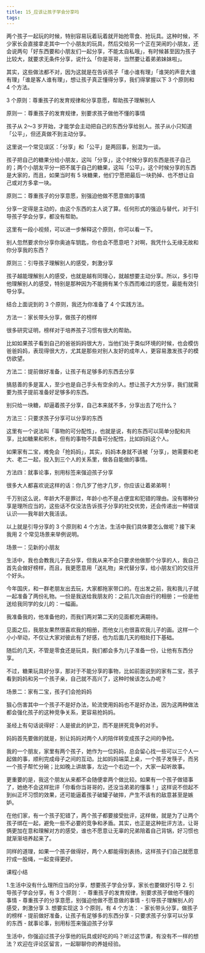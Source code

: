 ```yaml
---
title: 15_应该让孩子学会分享吗
tags: 
---
```


两个孩子一起玩的时候，特别容易玩着玩着就开始抢零食、抢玩具。这种时候，不少家长会直接拿走其中一个小朋友的玩具，然后交给另一个正在哭闹的小朋友，还会说两句「好东西要和小朋友们一起分享，不能太自私哦」，有时候甚至因为孩子比较大，就要求无条件分享，说什么「你是哥哥，当然要让着弟弟妹妹啦」。
 
其实，这些做法都不对，因为这就是在告诉孩子「谁小谁有理」「谁哭的声音大谁有理」「谁是客人谁有理」，想让孩子真正懂得分享，我们得掌握以下 3 个原则和 4 个方法。

3 个原则：尊重孩子的发育规律和分享意愿，帮助孩子理解别人



原则一：尊重孩子的发育规律，别要求孩子做他不懂的事情
 
孩子从 2～3 岁开始，才能学会主动把自己的东西分享给别人。孩子从小只知道「公平」，但还真做不到主动分享。
 
这里说一个常见误区：「分享」和「公平」是两回事，别混为一谈。
 
孩子把自己的糖果分给小朋友，这叫「分享」，这个时候分享的东西是孩子自己的；两个小朋友平分一把不属于自己的糖果，这叫「公平」，这个时候分享的东西是大家的，而且，如果当时有 5 块糖果，他们宁愿把最后一块扔掉、也不想让自己或对方多拿一块。
 
原则二：尊重孩子的分享意愿，别强迫他做不愿意做的事情
 
分享一定得是主动的，由这个东西的主人说了算。任何形式的强迫与替代，对于引导孩子学会分享，都没有帮助。
 
这里有一段小视频，可以进一步解释这个原则，你可以看一下。


别人忽然要求你分享你奥迪车钥匙，你也会不愿意吧？对啊，我凭什么无缘无故和你分享我的东西？
 
原则三：引导孩子理解别人的感受，刺激分享

孩子越能理解别人的感受，也就是越有同理心，就越想要主动分享。所以，多引导他理解别人的感受，特别是那种因为不能拥有某个东西而难过的感觉，最能有效引导分享。
  
结合上面说到的 3 个原则，我还为你准备了 4 个实践方法。

方法一：家长带头分享，做孩子的榜样

很多研究证明，榜样对于培养孩子习惯有很大的帮助。
 
比如如果孩子看到自己的爸爸妈妈很大方，当他们处于类似环境的时候，也会模仿爸爸妈妈，表现得很大方，尤其是那些对别人友好的成年人，更容易激发孩子的模仿欲望。

方法二：提前做好准备，让孩子有足够多的东西去分享

搞慈善的多是富人，至少也是自己手头有空余的人。想让孩子大方分享，我们就需要为孩子提前准备好足够多的东西。
 
别只给一块糖，却逼着孩子分享，自己本来就不多，分享出去了吃什么？

方法三：只要求孩子分享可以分享的东西



这里有一个说法叫「事物的可分配性」，也就是说，有的东西可以简单分配和共享，比如糖果和积木，但有的事物不具备可分配性，比如妈妈这个人。
 
如果家有二宝，难免会「抢妈妈」，其实，妈妈本身就不该被「分享」，她需要和老大、老二一起，投入到三个人的关系里，做各自能做的事情。

方法四：就事论事，别用标签来强迫孩子分享

很多大人都喜欢说这样的话：你几岁了他才几岁，你应该让着弟弟啊！

千万别这么说，年龄大不是罪过，年龄小也不是占便宜和犯错的理由。没有哪种分享是理所应当的，这些话不仅没法告诉孩子分享的社交优势，还会传递出一种错误认识——我年龄大我活该。
 
以上就是引导分享的 3 个原则和 4 个方法，生活中我们具体要怎么做呢？接下来我用 2 个常见场景来举例说明。

场景一：见新的小朋友



生活中，我也会教我儿子去分享，但我从来不会只要求他做那个分享的人，我自己首先会做好榜样，而且，我更愿意用「送礼物」来代替分享，给小朋友们的交往开个好头。
 
今年国庆，和一群老朋友出去玩，大家都拖家带口的。在出发之前，我和我儿子就一起准备了两份礼物。一份是我送给我朋友的：之前几次自由行的相册；一份是他送给我同学的女儿的：一幅画。
 
我准备我的，他准备他的，而我们两对第二天的见面都充满期待。
 
见面之后，我朋友果然很喜欢我的相册，而他女儿也很喜欢我儿子的画。这样一个小小举动，不仅让大家对彼此有了好感，也为后面几天的相处打下基础。
 
随后的几天，不管是零食还是玩具，我们都会多为儿子准备一份，让他有东西分享。
 
不过，糖果玩具好分享，那对于不能分享的事物，比如前面说到的家有二宝，孩子看到妈妈和另一个孩子亲，自己就不高兴了，这种时候该怎么办呢？

场景二：家有二宝，孩子们会抢妈妈


狠心伤害其中一个孩子不是好办法，轮流使用妈妈也不是好办法，因为这两种做法都会强化孩子的这种竞争关系，更容易抢妈妈。
 
圣经上有句话说得好：人是彼此的护卫，而不是拼死竞争的对手。
 
妈妈首先要做的就是，别让妈妈对两个人的陪伴转变成孩子之间的争抢。
 
我的一个朋友，家里有两个孩子，她作为一位妈妈，总会留心找一些可以三个人一起做的事，顺利完成母子之间的互动。比如妈妈端菜上桌，一个孩子发筷子，而另一个孩子帮忙分碗；比如晚上讲故事，左边一个右边一个，大家一起听故事。
 
更重要的是，我这个朋友从来都不会随便拿两个做比较。如果有一个孩子做错事了，她绝不会这样批评「你看你当哥哥的，还没当弟弟的懂事！」这样说不但起不到纠正坏习惯的效果，还可能逼着孩子破罐子破摔，产生不该有的敌意甚至是嫉妒。
 
在他们家，有一个孩子犯错了，两个孩子都要接受批评，这样做，就是为了让两个孩子绑在一起，避免一些不必要的竞争和矛盾。其实，也正是这种批评方法，让哥俩更加在意和理解对方的感受，谁也不愿意让无辜的兄弟陪着自己背锅，好习惯也就渐渐培养起来了。
 
同样的道理，如果一个孩子做得好，两个人都能得到表扬，这样孩子们自己就愿意拧成一股绳，一起变得更好。

课程小结

1.生活中没有什么理所应当的分享，想要孩子学会分享，家长也要做好引导
2. 引导孩子学会分享，有 3 个原则：
	- 尊重孩子的发育规律，别要求孩子做他不懂的事情
	- 尊重孩子的分享意愿，别强迫他做不愿意做的事情
	- 引导孩子理解别人的感受，刺激分享
3. 想要实现这 3 个原则，有 4 个方法：
	- 家长带头分享，做孩子的榜样
	- 提前做好准备，让孩子有足够多的东西分享
	- 只要求孩子分享可以分享的东西
	- 就事论事，别用标签来强迫孩子分享

生活中，你强迫过孩子分享他的玩具或好吃的吗？听过这节课，有没有不一样的想法？欢迎在评论区留言，一起聊聊你的养娃经验。

